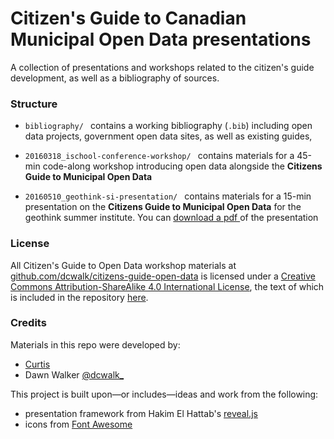 # Citizen's Guide to Canadian Municipal Open Data presentations

A collection of presentations and workshops related to the citizen's guide development, as well as a bibliography of sources.

### Structure

* `bibliography/ ` contains a working bibliography (`.bib`) including open data projects, government open data sites, as well as existing guides,

* `20160318_ischool-conference-workshop/ ` contains materials for a 45-min code-along workshop introducing open data alongside the __Citizens Guide to Municipal Open Data__

* `20160510_geothink-si-presentation/ ` contains materials for a 15-min presentation on the __Citizens Guide to Municipal Open Data__ for the geothink summer institute. You can [download a pdf ](https://github.com/dcwalk/citizens-guide-open-data/blob/master/20160510_geothink-si-presentation/si-presentation-cgod.pdf) of the presentation

### License

All <span xmlns:dct="http://purl.org/dc/terms/" property="dct:title">Citizen's Guide to Open Data</span> workshop materials at <a xmlns:cc="http://creativecommons.org/ns#" href="https://github.com/dcwalk/citizens-guide-open-data/tree/master/20160318_ischool-conference-workshop" property="cc:attributionName" rel="cc:attributionURL">github.com/dcwalk/citizens-guide-open-data</a> is licensed under a <a rel="license" href="http://creativecommons.org/licenses/by-sa/4.0/">Creative Commons Attribution-ShareAlike 4.0 International License</a>, the text of which is included in the repository [here](https://github.com/dcwalk/citizens-guide-open-data/blob/master/LICENSE.md).

### Credits

Materials in this repo were developed by:

* [Curtis](http://semaphore.utoronto.ca/people.php?p=248)
* Dawn Walker [@dcwalk_](https://twitter.com/dcwalk_)

This project is built upon—or includes—ideas and work from the following:

* presentation framework from Hakim El Hattab's [reveal.js](http://lab.hakim.se/reveal-js/#/)
* icons from [Font Awesome](http://fortawesome.github.io/)
